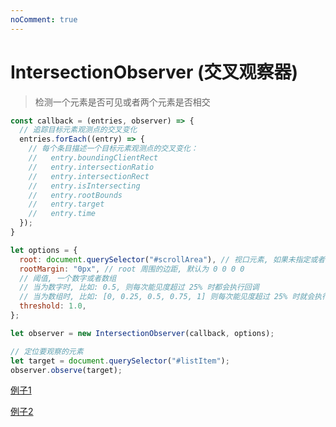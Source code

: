 ```yaml
---
noComment: true
---
```


# IntersectionObserver (交叉观察器)

> 检测一个元素是否可见或者两个元素是否相交

```js
const callback = (entries, observer) => {
  // 追踪目标元素观测点的交叉变化
  entries.forEach((entry) => {
    // 每个条目描述一个目标元素观测点的交叉变化：
    //   entry.boundingClientRect
    //   entry.intersectionRatio
    //   entry.intersectionRect
    //   entry.isIntersecting
    //   entry.rootBounds
    //   entry.target
    //   entry.time
  });
}

let options = {
  root: document.querySelector("#scrollArea"), // 视口元素, 如果未指定或者为 null, 则默认为浏览器视口
  rootMargin: "0px", // root 周围的边距, 默认为 0 0 0 0
  // 阈值, 一个数字或者数组
  // 当为数字时, 比如: 0.5, 则每次能见度超过 25% 时都会执行回调
  // 当为数组时, 比如: [0, 0.25, 0.5, 0.75, 1] 则每次能见度超过 25% 时就会执行回调
  threshold: 1.0, 
};

let observer = new IntersectionObserver(callback, options);

// 定位要观察的元素
let target = document.querySelector("#listItem");
observer.observe(target);
```

[例子1](https://developer.mozilla.org/zh-CN/docs/Web/API/Intersection_Observer_API#%E7%BB%93%E6%9E%9C)

[例子2](https://developer.mozilla.org/en-US/docs/Web/API/Intersection_Observer_API/Timing_element_visibility#result)
